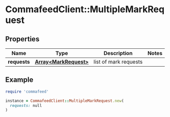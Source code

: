 # CommafeedClient::MultipleMarkRequest

## Properties

| Name | Type | Description | Notes |
| ---- | ---- | ----------- | ----- |
| **requests** | [**Array&lt;MarkRequest&gt;**](MarkRequest.md) | list of mark requests |  |

## Example

```ruby
require 'commafeed'

instance = CommafeedClient::MultipleMarkRequest.new(
  requests: null
)
```

